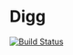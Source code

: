# Digg

[![Build Status](https://travis-ci.org/ganeshpachpind/Digg.svg?branch=master)](https://travis-ci.org/ganeshpachpind/Digg)
